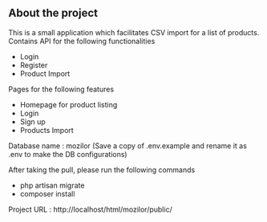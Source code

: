 ## About the project

This is a small application which facilitates CSV import for a list of products.
Contains API for the following functionalities
- Login
- Register
- Product Import

Pages for the following features
- Homepage for product listing
- Login
- Sign up
- Products Import

Database name : mozilor
(Save a copy of .env.example and rename it as .env to make the DB configurations) 

After taking the pull, please run the following commands
- php artisan migrate
- composer install

Project URL : http://localhost/html/mozilor/public/










